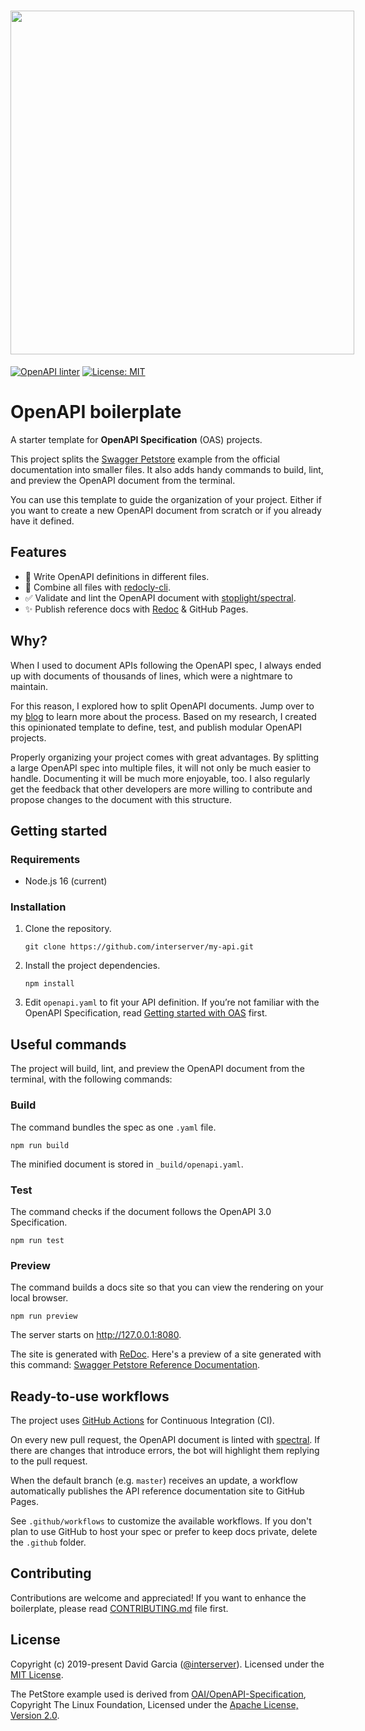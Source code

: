 <h1 align="center">
  <div style="display:inline-block;vertical-align: middle;">
      <img src="docs/header.png" width="550"/>
  </div>
</h1>

[![OpenAPI linter](https://github.com/interserver/my-api/actions/workflows/linter.yaml/badge.svg)](https://github.com/interserver/my-api/actions/workflows/linter.yaml)
[![License: MIT](https://img.shields.io/badge/License-MIT-yellow.svg)](https://opensource.org/licenses/MIT)

# OpenAPI boilerplate

A starter template for **OpenAPI Specification** (OAS) projects.

This project splits the [Swagger Petstore](https://petstore.swagger.io/) example from the official documentation into smaller files. It also adds handy commands to build, lint, and preview the OpenAPI document from the terminal.

You can use this template to guide the organization of your project. Either if you want to create a new OpenAPI document from scratch or if you already have it defined. 

## Features

* 📝 Write OpenAPI definitions in different files.
* 🔀 Combine all files with [redocly-cli](https://github.com/Redocly/redocly-cli).
* ✅ Validate and lint the OpenAPI document with [stoplight/spectral](https://github.com/stoplight/spectral).
* ✨ Publish reference docs with [Redoc](https://github.com/Redocly/redoc) & GitHub Pages.

## Why?

When I used to document APIs following the OpenAPI spec, I always ended up with documents of thousands of lines, which were a nightmare to maintain.

For this reason, I explored how to split OpenAPI documents. Jump over to my [blog](https://davidgarcia.dev/posts/how-to-split-open-api-spec-into-multiple-files/) to learn more about the process. Based on my research, I created this opinionated template to define, test, and publish modular OpenAPI projects.

Properly organizing your project comes with great advantages. By splitting a large OpenAPI spec into multiple files, it will not only be much easier to handle. Documenting it will be much more enjoyable, too. I also regularly get the feedback that other developers are more willing to contribute and propose changes to the document with this structure.

## Getting started

### Requirements

* Node.js 16 (current)

### Installation

1. Clone the repository.

    ```
    git clone https://github.com/interserver/my-api.git
    ```

2. Install the project dependencies.

    ```
    npm install
    ```

3. Edit `openapi.yaml` to fit your API definition. If you’re not familiar with the OpenAPI Specification, read [Getting started with OAS](https://swagger.io/solutions/getting-started-with-oas/) first.

## Useful commands

The project will build, lint, and preview the OpenAPI document from the terminal, with the following commands:

### Build

The command bundles the spec as one `.yaml` file.

```
npm run build
```

The minified document is stored in `_build/openapi.yaml`.

### Test

The command checks if the document follows the OpenAPI 3.0 Specification.

```
npm run test
```

### Preview

The command builds a docs site so that you can view the rendering on your local browser.

```
npm run preview
```

The server starts on http://127.0.0.1:8080.

The site is generated with [ReDoc](https://github.com/Redocly/redoc).
Here's a preview of a site generated with this command: [Swagger Petstore Reference Documentation](https://interserver.github.io/my-api/).

## Ready-to-use workflows

The project uses [GitHub Actions](https://github.com/features/actions) for Continuous Integration (CI).

On every new pull request, the OpenAPI document is linted with [spectral](https://github.com/stoplightio/spectral). If there are changes that introduce errors, the bot will highlight them replying to the pull request.

When the default branch (e.g. `master`) receives an update, a workflow automatically publishes the API reference documentation site to GitHub Pages.

See `.github/workflows` to customize the available workflows. If you don't plan to use GitHub to host your spec or prefer to keep docs private, delete the `.github` folder.

## Contributing

Contributions are welcome and appreciated! 
If you want to enhance the boilerplate, please read [CONTRIBUTING.md](CONTRIBUTING.md) file first.

## License

Copyright (c) 2019-present David Garcia ([@interserver](https://davidgarcia.dev)). Licensed under the [MIT License](LICENSE.md).

The PetStore example used is derived from [OAI/OpenAPI-Specification](https://github.com/OAI/OpenAPI-Specification/blob/master/examples/v3.0/petstore.yaml), Copyright The Linux Foundation, Licensed under the [Apache License, Version 2.0](https://github.com/OAI/OpenAPI-Specification/blob/master/LICENSE).